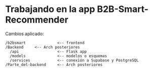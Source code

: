 # Trabajando en la app  B2B-Smart-Recommender

Cambios aplicado:
```
/b2bsmart              <-- frontend
/Backend     <-- Arch posteriores
  /api                 <-- Flask app
  /models              <-- modelos o esquemas
  /services            <-- conexión a Supabase y PostgreSQL
/Parte_del-backend     <-- Arch posteriores
```
